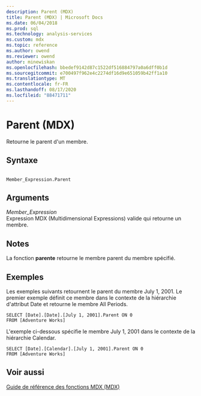 ```yaml
---
description: Parent (MDX)
title: Parent (MDX) | Microsoft Docs
ms.date: 06/04/2018
ms.prod: sql
ms.technology: analysis-services
ms.custom: mdx
ms.topic: reference
ms.author: owend
ms.reviewer: owend
author: minewiskan
ms.openlocfilehash: bbedef9142d87c1522df516884797a0a6dff0b1d
ms.sourcegitcommit: e700497f962e4c2274df16d9e651059b42ff1a10
ms.translationtype: MT
ms.contentlocale: fr-FR
ms.lasthandoff: 08/17/2020
ms.locfileid: "88471711"
---
```

# <a name="parent-mdx"></a>Parent (MDX)


  Retourne le parent d'un membre.  
  
## <a name="syntax"></a>Syntaxe  
  
```  
  
Member_Expression.Parent   
```  
  
## <a name="arguments"></a>Arguments  
 *Member_Expression*  
 Expression MDX (Multidimensional Expressions) valide qui retourne un membre.  
  
## <a name="remarks"></a>Notes  
 La fonction **parente** retourne le membre parent du membre spécifié.  
  
## <a name="examples"></a>Exemples  
 Les exemples suivants retournent le parent du membre July 1, 2001. Le premier exemple définit ce membre dans le contexte de la hiérarchie d'attribut Date et retourne le membre All Periods.  
  
```  
SELECT [Date].[Date].[July 1, 2001].Parent ON 0  
FROM [Adventure Works]  
```  
  
 L'exemple ci-dessous spécifie le membre July 1, 2001 dans le contexte de la hiérarchie Calendar.  
  
```  
SELECT [Date].[Calendar].[July 1, 2001].Parent ON 0  
FROM [Adventure Works]  
```  
  
## <a name="see-also"></a>Voir aussi  
 [Guide de référence des fonctions MDX &#40;MDX&#41;](../mdx/mdx-function-reference-mdx.md)  
  
  
